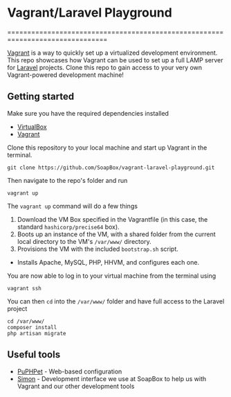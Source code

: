 # Vagrant/Laravel Playground
===============================================================================

[Vagrant](http://www.vagrantup.com/) is a way to quickly set up a virtualized development environment. This repo showcases how Vagrant can be used to set up a full LAMP server for [Laravel](http://laravel.com/) projects. Clone this repo to gain access to your very own Vagrant-powered development machine!

## Getting started

Make sure you have the required dependencies installed

* [VirtualBox](https://www.virtualbox.org/wiki/Downloads)
* [Vagrant](http://www.vagrantup.com/downloads.html)

Clone this repository to your local machine and start up Vagrant in the terminal.

```
git clone https://github.com/SoapBox/vagrant-laravel-playground.git
```


Then navigate to the repo's folder and run

```
vagrant up
```

The `vagrant up` command will do a few things

1. Download the VM Box specified in the Vagrantfile (in this case, the standard `hashicorp/precise64` box).
2. Boots up an instance of the VM, with a shared folder from the current local directory to the VM's `/var/www/` directory.
3. Provisions the VM with the included `bootstrap.sh` script.
 - Installs Apache, MySQL, PHP, HHVM, and configures each one.

You are now able to log in to your virtual machine from the terminal using

```
vagrant ssh
```


You can then `cd` into the `/var/www/` folder and have full access to the Laravel project

```
cd /var/www/
composer install
php artisan migrate
```

## Useful tools

* [PuPHPet](https://puphpet.com/) - Web-based configuration
* [Simon](https://github.com/SoapBox/simon) - Development interface we use at SoapBox to help us with Vagrant and our other development tools

